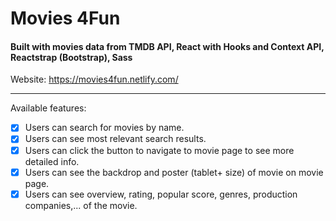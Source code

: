 # Movies 4Fun
#### Built with movies data from TMDB API, React with Hooks and Context API, Reactstrap (Bootstrap), Sass
Website: https://movies4fun.netlify.com/

-----------------------------------------------------
Available features:
- [x] Users can search for movies by name.
- [x] Users can see most relevant search results.
- [x] Users can click the button to navigate to movie page to see more detailed info.
- [x] Users can see the backdrop and poster (tablet+ size) of movie on movie page.
- [x] Users can see overview, rating, popular score, genres, production companies,... of the movie.

